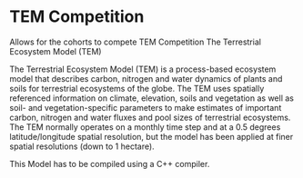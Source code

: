 # TEM Competition
Allows for the cohorts to compete
TEM Competition
The Terrestrial Ecosystem Model (TEM)

The Terrestrial Ecosystem Model (TEM) is a process-based ecosystem model that describes carbon, nitrogen and water dynamics of plants and soils for terrestrial ecosystems of the globe. The TEM uses spatially referenced information on climate, elevation, soils and vegetation as well as soil- and vegetation-specific parameters to make estimates of important carbon, nitrogen and water fluxes and pool sizes of terrestrial ecosystems. The TEM normally operates on a monthly time step and at a 0.5 degrees latitude/longitude spatial resolution, but the model has been applied at finer spatial resolutions (down to 1 hectare).

This Model has to be compiled using a C++ compiler.
